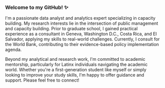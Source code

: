 ### Welcome to my GitHub! ✨

I'm a passionate data analyst and analytics expert specializing in capacity building. My research interests lie in the intersection of public management and capacity building.  Prior to graduate school, I gained practical experience as a consultant in Geneva, Washington D.C., Costa Rica, and El Salvador, applying my skills to real-world challenges.  Currently, I consult for the World Bank, contributing to their evidence-based policy implementation agenda.

Beyond my analytical and research work, I'm committed to academic mentorship, particularly for Latinx individuals navigating the academic world.  Whether you're a first-generation student like myself or simply looking to improve your study skills, I'm happy to offer guidance and support.  Please feel free to connect!

